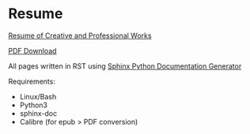 # Resume
[Resume of Creative and Professional Works](https://awbored.github.io/Resume/)

[PDF Download](https://github.com/awbored/Resume/blob/main/resume/Resume.pdf)

All pages written in RST using [Sphinx Python Documentation Generator](https://www.sphinx-doc.org/)

Requirements:
  - Linux/Bash
  - Python3
  - sphinx-doc
  - Calibre (for epub > PDF conversion)
